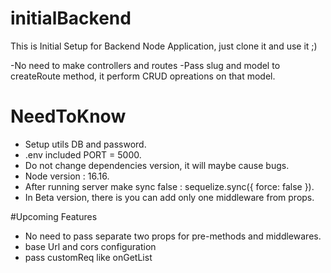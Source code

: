﻿# initialBackend
This is Initial Setup for Backend Node Application, just clone it and use it ;)

-No need to make controllers and routes
-Pass slug and model to createRoute method, it perform CRUD opreations on that model.

# NeedToKnow

- Setup utils DB and password.
- .env included PORT = 5000.
- Do not change dependencies version, it will maybe cause bugs.
- Node version : 16.16.
- After running server make sync false : sequelize.sync({ force: false }).
- In Beta version, there is you can add only one middleware from props.


#Upcoming Features

- No need to pass separate two props for pre-methods and middlewares.
- base Url and cors configuration
- pass customReq like onGetList
